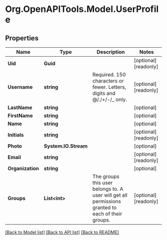 
# Org.OpenAPITools.Model.UserProfile

## Properties

Name | Type | Description | Notes
------------ | ------------- | ------------- | -------------
**Uid** | **Guid** |  | [optional] [readonly] 
**Username** | **string** | Required. 150 characters or fewer. Letters, digits and @/./+/-/_ only. | [optional] [readonly] 
**LastName** | **string** |  | [optional] 
**FirstName** | **string** |  | [optional] 
**Name** | **string** |  | [optional] 
**Initials** | **string** |  | [optional] [readonly] 
**Photo** | **System.IO.Stream** |  | [optional] 
**Email** | **string** |  | [optional] [readonly] 
**Organization** | **string** |  | [optional] 
**Groups** | **List&lt;int&gt;** | The groups this user belongs to. A user will get all permissions granted to each of their groups. | [optional] [readonly] 

[[Back to Model list]](../README.md#documentation-for-models)
[[Back to API list]](../README.md#documentation-for-api-endpoints)
[[Back to README]](../README.md)

